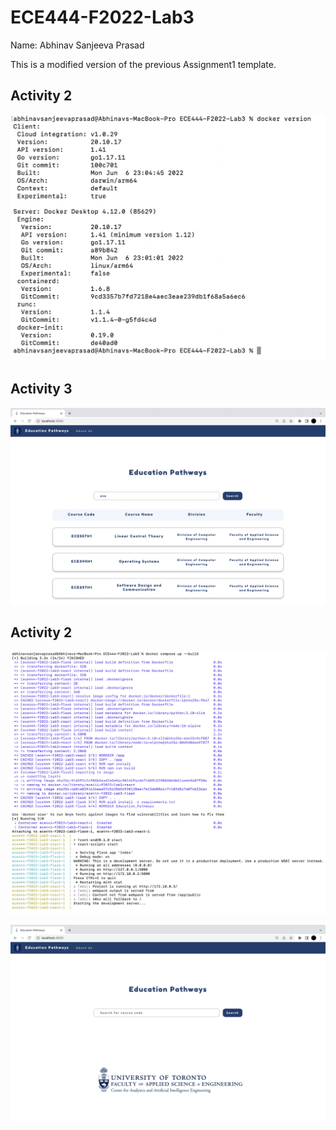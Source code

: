 # ECE444-F2022-Lab3

Name: Abhinav Sanjeeva Prasad

This is a modified version of the previous Assignment1 template.


## Activity 2

![](images/Activity2.png)

## Activity 3

![](images/Activity3.png)

## Activity 2

![](images/Activity4_1.png)

![](images/Activity4_2.png)